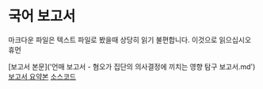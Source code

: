 # 국어 보고서
마크다운 파일은 텍스트 파일로 봤을때 상당히 읽기 불편합니다. 이것으로 읽으십시오 휴먼

[보고서 본문]('언매 보고서 - 혐오가 집단의 의사결정에 끼치는 영향 탐구 보고서.md')
[보고서 요약본](요약본.md)
[소스코드](model.py)
